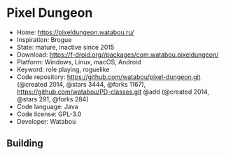 # Pixel Dungeon

- Home: https://pixeldungeon.watabou.ru/
- Inspiration: Brogue
- State: mature, inactive since 2015
- Download: https://f-droid.org//packages/com.watabou.pixeldungeon/
- Platform: Windows, Linux, macOS, Android
- Keyword: role playing, roguelike
- Code repository: https://github.com/watabou/pixel-dungeon.git (@created 2014, @stars 3444, @forks 1167), https://github.com/watabou/PD-classes.git @add (@created 2014, @stars 291, @forks 284)
- Code language: Java
- Code license: GPL-3.0
- Developer: Watabou

## Building
